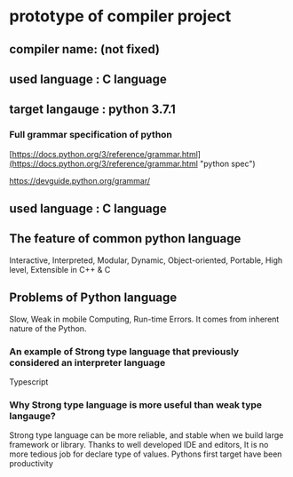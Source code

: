 # prototype of compiler project

## compiler name: (not fixed)

## used language : C language

## target langauge : python 3.7.1 

### Full grammar specification of python

[https://docs.python.org/3/reference/grammar.html](https://docs.python.org/3/reference/grammar.html "python spec")

<https://devguide.python.org/grammar/>

## used language : C language

## The feature of common python language

Interactive, Interpreted, Modular, Dynamic, Object-oriented, Portable, High level, Extensible in C++ & C

## Problems of Python language

Slow, Weak in mobile Computing, Run-time Errors. It comes from inherent nature of the Python.

### An example of Strong type language that previously considered an interpreter language

Typescript

### Why Strong type language is more useful than weak type langauge?

Strong type language can be more reliable, and stable when we build large framework or library. Thanks to well developed IDE and editors, It is no more tedious job for declare type of values. Pythons first target have been productivity 

